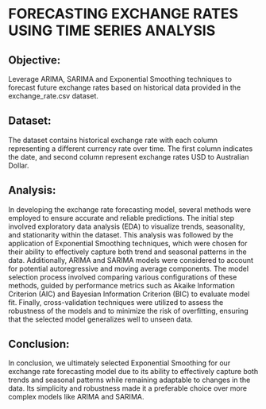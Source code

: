 # FORECASTING EXCHANGE RATES USING TIME SERIES ANALYSIS
## Objective:
Leverage ARIMA, SARIMA and Exponential Smoothing techniques to forecast future exchange rates based on historical data provided in the exchange_rate.csv dataset. 
## Dataset:
The dataset contains historical exchange rate with each column representing a different currency rate over time. The first column indicates the date, and second column represent exchange rates USD to Australian Dollar.
## Analysis:
In developing the exchange rate forecasting model, several methods were employed to ensure accurate and reliable predictions. The initial step involved exploratory data analysis (EDA) to visualize trends, seasonality, and stationarity within the dataset. This analysis was followed by the application of Exponential Smoothing techniques, which were chosen for their ability to effectively capture both trend and seasonal patterns in the data. Additionally, ARIMA and SARIMA models were considered to account for potential autoregressive and moving average components. The model selection process involved comparing various configurations of these methods, guided by performance metrics such as Akaike Information Criterion (AIC) and Bayesian Information Criterion (BIC) to evaluate model fit. Finally, cross-validation techniques were utilized to assess the robustness of the models and to minimize the risk of overfitting, ensuring that the selected model generalizes well to unseen data.
## Conclusion:
In conclusion, we ultimately selected Exponential Smoothing for our exchange rate forecasting model due to its ability to effectively capture both trends and seasonal patterns while remaining adaptable to changes in the data. Its simplicity and robustness made it a preferable choice over more complex models like ARIMA and SARIMA.
